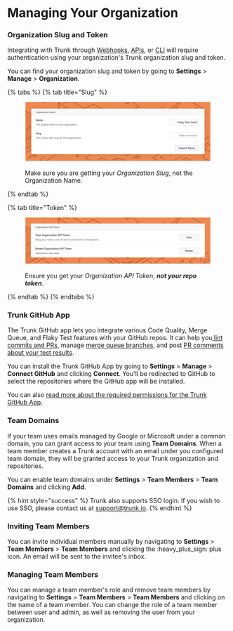 # Managing Your Organization

### Organization Slug and Token

Integrating with Trunk through [Webhooks](../../flaky-tests/webhooks/), [APIs](../../references/apis/), or [CLI](../../references/cli/) will require authentication using your organization's Trunk organization slug and token.

You can find your organization slug and token by going to **Settings** > **Manage** > **Organization**.&#x20;

{% tabs %}
{% tab title="Slug" %}
<figure><picture><source srcset="../../.gitbook/assets/org-slug-dark.png" media="(prefers-color-scheme: dark)"><img src="../../.gitbook/assets/org-slug-light.png" alt=""></picture><figcaption><p>Make sure you are getting your <em>Organization Slug</em>, not the Organization Name.</p></figcaption></figure>
{% endtab %}

{% tab title="Token" %}
<figure><picture><source srcset="../../.gitbook/assets/org-token-dark.png" media="(prefers-color-scheme: dark)"><img src="../../.gitbook/assets/org-token-light.png" alt=""></picture><figcaption><p>Ensure you get your <em>Organization API Token</em>, <em><strong>not your repo token</strong></em>.</p></figcaption></figure>
{% endtab %}
{% endtabs %}

### Trunk GitHub App

The Trunk GitHub app lets you integrate various Code Quality, Merge Queue, and Flaky Test features with your GitHub repos. It can help you[ lint commits and PRs](../../code-quality/ci-setup/github-integration.md), manage [merge queue branches](../../merge-queue/set-up-trunk-merge/), and post [PR comments about your test results](../../flaky-tests/github-pull-request-comments.md).

You can install the Trunk GitHub App by going to **Settings** > **Manage** > **Connect GitHub** and clicking **Connect**. You'll be redirected to GitHub to select the repositories where the GitHub app will be installed.

You can also [read more about the required permissions for the Trunk GitHub App](github-app-permissions.md).

### Team Domains

If your team uses emails managed by Google or Microsoft under a common domain, you can grant access to your team using **Team Domains**. When a team member creates a Trunk account with an email under you configured team domain, they will be granted access to your Trunk organization and repositories.

You can enable team domains under **Settings** > **Team Members** > **Team Domains** and clicking **Add**.

{% hint style="success" %}
Trunk also supports SSO login. If you wish to use SSO, please contact us at support@trunk.io.
{% endhint %}

### Inviting Team Members

You can invite individual members manually by navigating to **Settings** > **Team Members** > **Team Members** and clicking the :heavy\_plus\_sign: plus icon. An email will be sent to the invitee's inbox.

### Managing Team Members

You can manage a team member's role and remove team members by navigating to **Settings** > **Team Members** > **Team Members** and clicking on the name of a team member. You can change the role of a team member between user and admin, as well as removing the user from your organization.
